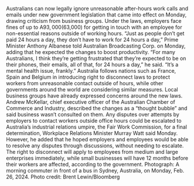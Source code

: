 Australians can now legally ignore unreasonable after-hours work calls and emails under new government legislation that came into effect on Monday, drawing criticism from business groups.
Under the laws, employers face fines of up to A$93,000 ($63,000) for getting in touch with an employee for non-essential reasons outside of working hours.
“Just as people don’t get paid 24 hours a day, they don’t have to work for 24 hours a day,” Prime Minister Anthony Albanese told Australian Broadcasting Corp. on Monday, adding that he expected the changes to boost productivity.
“For many Australians, I think they’re getting frustrated that they’re expected to be on their phones, their emails, all of that, for 24 hours a day,” he said. “It’s a mental health issue, frankly.”
Australia follows nations such as France, Spain and Belgium in introducing right to disconnect laws to protect workers from unreasonable contact outside of hours, while other governments around the world are considering similar measures.
Local business groups have already expressed concerns around the new laws. Andrew McKellar, chief executive officer of the Australian Chamber of Commerce and Industry, described the changes as a “thought bubble” and said business wasn’t consulted on them.
Any disputes over attempts by employers to contact workers outside office hours could be escalated to Australia’s industrial relations umpire, the Fair Work Commission, for a final determination, Workplace Relations Minister Murray Watt said Monday.
However, he added that he hoped employers and employees would be able to resolve any disputes through discussions, without needing to escalate.
The right to disconnect will apply to employees from medium and large enterprises immediately, while small businesses will have 12 months before their workers are affected, according to the government.
Photograph: A morning commuter in front of a bus in Sydney, Australia, on Monday, Feb. 26, 2024. Photo credit: Brent Lewin/Bloomberg